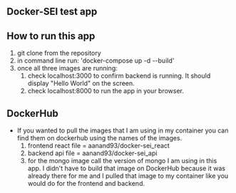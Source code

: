 ## Docker-SEI test app

## How to run this app

1. git clone from the repository
2. in command line run:
   'docker-compose up -d --build'
3. once all three images are running:
   1. check localhost:3000 to confirm backend is running. It should display "Hello World" on the screen.
   2. check localhost:8000 to run the app in your browser.

## DockerHub

- If you wanted to pull the images that I am using in my container you can find them on dockerhub using the names of the images.
  1. frontend react file = aanand93/docker-sei_react
  2. backend api file = aanand93/docker-sei_api
  3. for the mongo image call the version of mongo I am using in this app. I didn't have to build that image on DockerHub because it was already there for me and I pulled that image to my container like you would do for the frontend and backend.
